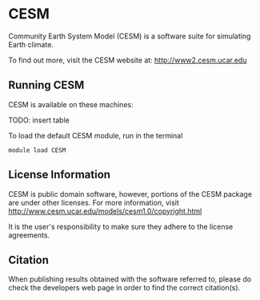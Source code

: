 # CESM

Community Earth System Model (CESM) is a software suite for simulating Earth climate.

To find out more, visit the CESM website at: http://www2.cesm.ucar.edu

## Running CESM

CESM is available on these machines:

TODO: insert table

To load the default CESM module, run in the terminal

    module load CESM

## License Information

CESM is public domain software, however, portions of the CESM package are under other licenses. For more information, visit http://www.cesm.ucar.edu/models/cesm1.0/copyright.html

It is the user's responsibility to make sure they adhere to the license agreements.

## Citation

When publishing results obtained with the software referred to, please do check the developers web page in order to find the correct citation(s).
